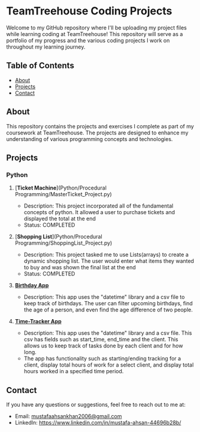 # TeamTreehouse Coding Projects

Welcome to my GitHub repository where I'll be uploading my project files while learning coding at TeamTreehouse! This repository will serve as a portfolio of my progress and the various coding projects I work on throughout my learning journey.

## Table of Contents

- [About](#about)
- [Projects](#projects)
- [Contact](#contact)

## About

This repository contains the projects and exercises I complete as part of my coursework at TeamTreehouse. The projects are designed to enhance my understanding of various programming concepts and technologies.

## Projects

### Python

1. [**Ticket Machine**](Python/Procedural Programming/MasterTicket_Project.py)
   - Description: This project incorporated all of the fundamental concepts of python.
     It allowed a user to purchase tickets and displayed the total at the end
   - Status: COMPLETED

2. [**Shopping List**](Python/Procedural Programming/ShoppingList_Project.py)
   - Description: This project tasked me to use Lists(arrays) to create a dynamic shopping list.
     The user would enter what items they wanted to buy and was shown the final list at the end
   - Status: COMPLETED

3. [**Birthday App**](Python/DateAndTime/birthdayapp)
   - Description: This app uses the "datetime" library and a csv file to keep track of birthdays.
     The user can filter upcoming birthdays, find the age of a person, and even find the age difference of two people.
  
4. [**Time-Tracker App**](Python/DateAndTime/timetracker)
   - Description: This app uses the "datetime" library and a csv file. This csv has fields such as start_time, end_time
     and the client. This allows us to keep track of tasks done by each client and for how long.
   - The app has functionality such as starting/ending tracking for a client, display total hours of work for a select client,
     and display total hours worked in a specified time period.
     
## Contact
If you have any questions or suggestions, feel free to reach out to me at:
- Email: mustafaahsankhan2006@gmail.com
- LinkedIn: https://www.linkedin.com/in/mustafa-ahsan-44696b28b/
